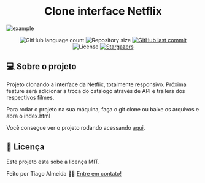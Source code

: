 <h1 align="center">Clone interface Netflix</h1>

![example](https://media.giphy.com/media/bT6nOmr1FC8c8bpJ2U/giphy.gif) 


<p align="center">
  <img alt="GitHub language count" src="https://img.shields.io/github/languages/count/TiagoAlmeida13/Interface-Netflix?color=%2304D361">

  <img alt="Repository size" src="https://img.shields.io/github/repo-size/TiagoAlmeida13/Interface-Netflix">
  
  <a href="https://github.com/TiagoAlmeida13/Interface-Netflix/commits/master">
    <img alt="GitHub last commit" src="https://img.shields.io/github/last-commit/TiagoAlmeida13/Interface-Netflix">
  </a>

  <img alt="License" src="https://img.shields.io/badge/license-MIT-brightgreen">
   <a href="https://github.com/TiagoAlmeida13/Interface-Netflix/stargazers">
    <img alt="Stargazers" src="https://img.shields.io/github/stars/TiagoAlmeida13/Interface-Netflix?style=social">
  </a>
</p>


## 💻 Sobre o projeto

Projeto clonando a interface da Netflix, totalmente responsivo.
Próxima feature será adicionar a troca do catalogo através de API e trailers dos respectivos filmes.

Para rodar o projeto na sua máquina, faça o git clone ou baixe os arquivos e abra o index.html

Você consegue ver o projeto rodando acessando [aqui][projeto].


## 📝 Licença

Este projeto esta sobe a licença MIT.

Feito por Tiago Almeida 👋🏽 [Entre em contato!](linkedin.com/in/tiago-machadoalmeida/)

[vscode]: https://code.visualstudio.com/
[license]: https://opensource.org/licenses/MIT
[projeto]: https://tiagoalmeida13.github.io/Interface-Netflix/
